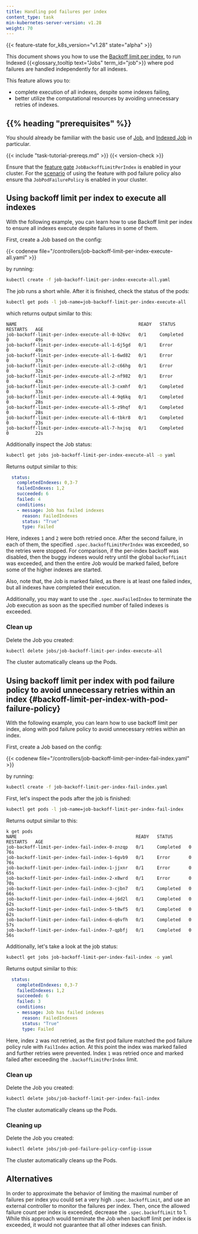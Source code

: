 ```yaml
---
title: Handling pod failures per index
content_type: task
min-kubernetes-server-version: v1.28
weight: 70
---
```


{{< feature-state for_k8s_version="v1.28" state="alpha" >}}

<!-- overview -->

This document shows you how to use the
[Backoff limit per index](/docs/concepts/workloads/controllers/job#backoff-limit-per-index),
to run Indexed {{<glossary_tooltip text="Jobs" term_id="job">}} where pod
failures are handled independently for all indexes.

This feature allows you to:
* complete execution of all indexes, despite some indexes failing,
* better utilize the computational resources by avoiding unnecessary retries of indexes.

## {{% heading "prerequisites" %}}

You should already be familiar with the basic use of [Job](/docs/concepts/workloads/controllers/job/),
and [Indexed Job](/docs/concepts/workloads/controllers/job#completion-mode) in
particular.

{{< include "task-tutorial-prereqs.md" >}} {{< version-check >}}

Ensure that the [feature gate](/docs/reference/command-line-tools-reference/feature-gates/)
`JobBackoffLimitPerIndex` is enabled in your cluster. For the
[scenario](#backoff-limit-per-index-with-pod-failure-policy) of using
the feature with pod failure policy also ensure tha `JobPodFailurePolicy` is
enabled in your cluster.

## Using backoff limit per index to execute all indexes

With the following example, you can learn how to use Backoff limit per index to
ensure all indexes execute despite failures in some of them.

First, create a Job based on the config:

{{< codenew file="/controllers/job-backoff-limit-per-index-execute-all.yaml" >}}

by running:

```sh
kubectl create -f job-backoff-limit-per-index-execute-all.yaml
```

The job runs a short while. After it is finished, check the status of the pods:

```sh
kubectl get pods -l job-name=job-backoff-limit-per-index-execute-all
```

which returns output similar to this:
```
NAME                                              READY   STATUS      RESTARTS   AGE
job-backoff-limit-per-index-execute-all-0-b26vc   0/1     Completed   0          49s
job-backoff-limit-per-index-execute-all-1-6j5gd   0/1     Error       0          49s
job-backoff-limit-per-index-execute-all-1-6wd82   0/1     Error       0          37s
job-backoff-limit-per-index-execute-all-2-c66hg   0/1     Error       0          32s
job-backoff-limit-per-index-execute-all-2-nf982   0/1     Error       0          43s
job-backoff-limit-per-index-execute-all-3-cxmhf   0/1     Completed   0          33s
job-backoff-limit-per-index-execute-all-4-9q6kq   0/1     Completed   0          28s
job-backoff-limit-per-index-execute-all-5-z9hqf   0/1     Completed   0          28s
job-backoff-limit-per-index-execute-all-6-tbkr8   0/1     Completed   0          23s
job-backoff-limit-per-index-execute-all-7-hxjsq   0/1     Completed   0          22s
```

Additionally inspect the Job status:

```sh
kubectl get jobs job-backoff-limit-per-index-execute-all -o yaml
```

Returns output similar to this:

```yaml
  status:
    completedIndexes: 0,3-7
    failedIndexes: 1,2
    succeeded: 6
    failed: 4
    conditions:
    - message: Job has failed indexes
      reason: FailedIndexes
      status: "True"
      type: Failed
```

Here, indexes `1`  and `2` were both retried once. After the second failure,
in each of them, the specified `.spec.backoffLimitPerIndex` was exceeded, so
the retries were stopped. For comparison, if the per-index backoff was disabled,
then the buggy indexes would retry until the global `backoffLimit` was exceeded,
and then the entire Job would be marked failed, before some of the higher
indexes are started.

Also, note that, the Job is marked failed, as there is at least one failed index,
but all indexes have completed their execution.

Additionally, you may want to use the `.spec.maxFailedIndex` to terminate the
Job execution as soon as the specified number of failed indexes is exceeded.

### Clean up

Delete the Job you created:

```sh
kubectl delete jobs/job-backoff-limit-per-index-execute-all
```

The cluster automatically cleans up the Pods.

## Using backoff limit per index with pod failure policy to avoid unnecessary retries within an index {#backoff-limit-per-index-with-pod-failure-policy}

With the following example, you can learn how to use backoff limit per index,
along with pod failure policy to avoid unnecessary retries within an index.

First, create a Job based on the config:

{{< codenew file="/controllers/job-backoff-limit-per-index-fail-index.yaml" >}}

by running:

```sh
kubectl create -f job-backoff-limit-per-index-fail-index.yaml
```

First, let's inspect the pods after the job is finished:

```sh
kubectl get pods -l job-name=job-backoff-limit-per-index-fail-index
```

Returns output similar to this:
```
k get pods
NAME                                             READY   STATUS      RESTARTS   AGE
job-backoff-limit-per-index-fail-index-0-znzqp   0/1     Completed   0          76s
job-backoff-limit-per-index-fail-index-1-6gvb9   0/1     Error       0          76s
job-backoff-limit-per-index-fail-index-1-jjxnr   0/1     Error       0          65s
job-backoff-limit-per-index-fail-index-2-x8wrd   0/1     Error       0          70s
job-backoff-limit-per-index-fail-index-3-cjbn7   0/1     Completed   0          66s
job-backoff-limit-per-index-fail-index-4-j6d2l   0/1     Completed   0          62s
job-backoff-limit-per-index-fail-index-5-t8wf5   0/1     Completed   0          62s
job-backoff-limit-per-index-fail-index-6-q6vfh   0/1     Completed   0          57s
job-backoff-limit-per-index-fail-index-7-qpbfj   0/1     Completed   0          56s
```

Additionally, let's take a look at the job status:

```sh
kubectl get jobs job-backoff-limit-per-index-fail-index -o yaml
```

Returns output similar to this:

```yaml
  status:
    completedIndexes: 0,3-7
    failedIndexes: 1,2
    succeeded: 6
    failed: 3
    conditions:
    - message: Job has failed indexes
      reason: FailedIndexes
      status: "True"
      type: Failed
```

Here, index `2` was not retried, as the first pod failure matched the pod
failure policy rule with `FailIndex` action. At this point the index was marked
failed and further retries were prevented. Index `1` was retried once and marked
failed after exceeding the `.backoffLimitPerIndex` limit.

### Clean up

Delete the Job you created:

```sh
kubectl delete jobs/job-backoff-limit-per-index-fail-index
```

The cluster automatically cleans up the Pods.

### Cleaning up

Delete the Job you created:

```sh
kubectl delete jobs/job-pod-failure-policy-config-issue
```

The cluster automatically cleans up the Pods.

## Alternatives

In order to approximate the behavior of limiting the maximal number of
failures per index you could set a very high `.spec.backoffLimit`, and use an
external controller to monitor the failures per index. Then, once the allowed
failure count per index is exceeded, decrease the `.spec.backoffLimit` to 1.
While this approach would terminate the Job when backoff limit per index is
exceeded, it would not guarantee that all other indexes can finish.
